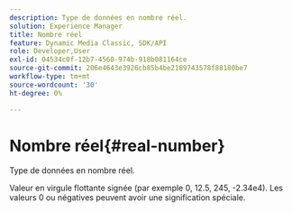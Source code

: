 ```yaml
---
description: Type de données en nombre réel.
solution: Experience Manager
title: Nombre réel
feature: Dynamic Media Classic, SDK/API
role: Developer,User
exl-id: 04534c0f-12b7-4560-974b-918b081164ce
source-git-commit: 206e4643e3926cb85b4be2189743578f88180be7
workflow-type: tm+mt
source-wordcount: '30'
ht-degree: 0%

---
```


# Nombre réel{#real-number}

Type de données en nombre réel.

Valeur en virgule flottante signée (par exemple 0, 12.5, 245, -2.34e4). Les valeurs 0 ou négatives peuvent avoir une signification spéciale.

